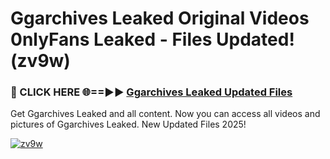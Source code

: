 # Ggarchives Leaked Original Videos 0nlyFans Leaked - Files Updated! (zv9w)

<h3>🔴 CLICK HERE 🌐==►► <a href="https://tinyurl.com/2m67pmp6" rel="nofollow">Ggarchives Leaked Updated Files</a></h3>

Get Ggarchives Leaked and all content. Now you can access all videos and pictures of Ggarchives Leaked. New Updated Files 2025!

[![zv9w](https://i.imgur.com/H4QAA4z.gif)](https://tinyurl.com/2m67pmp6)